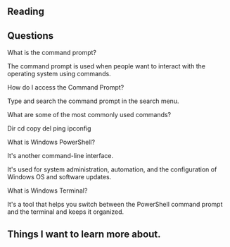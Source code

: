 ## Reading

## Questions

What is the command prompt?

The command prompt is used when people want to interact with the operating system using commands.

How do I access the Command Prompt?

Type and search the command prompt in the search menu.

What are some of the most commonly used commands?

Dir
cd
copy
del
ping
ipconfig

What is Windows PowerShell?

It's another command-line interface.

It's used for system administration, automation, and the configuration of Windows OS and software updates.

What is Windows Terminal?

It's a tool that helps you switch between the PowerShell command prompt and the terminal and keeps it organized.


## Things I want to learn more about.

